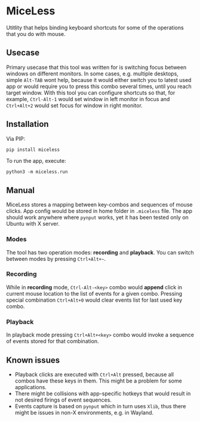# MiceLess
Utitlity that helps binding keyboard shortcuts for some of the operations that you do with mouse.

## Usecase
Primary usecase that this tool was written for is switching focus between windows on different monitors.
In some cases, e.g. multiple desktops, simple `Alt-TAB` wont help,
because it would either switch you to latest used app or would require you to press this combo several times,
until you reach target window. With this tool you can configure shortcuts so that, for example, `Ctrl-Alt-1` would
set window in left monitor in focus and `Ctrl+Alt+2` would set focus for window in right monitor.

## Installation
Via PIP:
```bash
pip install miceless
```
To run the app, execute:
```python3
python3 -m miceless.run
```


## Manual
MiceLess stores a mapping between key-combos and sequences of mouse clicks.
App config would be stored in home folder in `.miceless` file.
The app should work anywhere where `pynput` works, yet it has been tested only on Ubuntu with X server.

### Modes
The tool has two operation modes: **recording** and **playback**. You can switch between modes by pressing `Ctrl+Alt+~`.

### Recording
While in **recording** mode, `Ctrl-Alt-<key>` combo would **append** click in current mouse location to the list 
of events for a given combo. Pressing special combination `Ctrl+Alt+0` would clear events list for last used key combo.

### Playback
In playback mode pressing `Ctrl+Alt+<key>` combo would invoke a sequence of events stored for that combination.

## Known issues
* Playback clicks are executed with `Ctrl+Alt` pressed, because all combos have these keys in them.
This might be a problem for some applications.
* There might be collisions with app-specific hotkeys that would result in not desired firings of event sequences.
* Events capture is based on `pynput` which in turn uses `Xlib`, thus there might be issues in non-X environments,
e.g. in Wayland.
